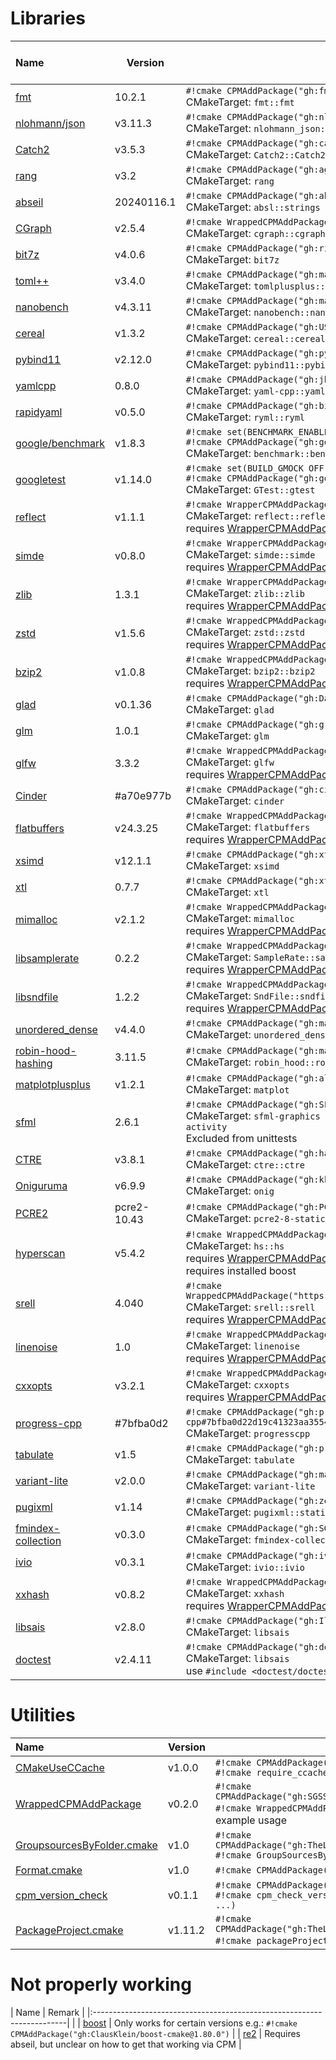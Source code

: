 <!-- SPDX-FileCopyrightText: 2024 Simon Gene Gottlieb
     SPDX-License-Identifier: CC0-1.0
-->
# Libraries

<div markdown class="compact_data_table">

| Name                                                                   | Version     | CPM                                                                                                 <br>CMakeTarget                                            <br>extra  |
|:-----------------------------------------------------------------------|-------------|---------------------------------------------------------------------------------------------------------------------------------------------------------------------------|
| [fmt](https://github.com/fmtlib/fmt)                                   |  10.2.1     | `#!cmake CPMAddPackage("gh:fmtlib/fmt#10.2.1@10.2.1")`                                              <br>CMakeTarget: `fmt::fmt`                                <br>       |
| [nlohmann/json](https://github.com/nlohmann/json)                      | v3.11.3     | `#!cmake CPMAddPackage("gh:nlohmann/json@3.11.3")`                                                  <br>CMakeTarget: `nlohmann_json::nlohmann_json`            <br>       |
| [Catch2](https://github.com/catchorg/Catch2)                           | v3.5.3      | `#!cmake CPMAddPackage("gh:catchorg/Catch2@3.5.3")`                                                 <br>CMakeTarget: `Catch2::Catch2 Catch2::Catch2WithMain`   <br>       |
| [rang](https://github.com/agauniyal/rang)                              | v3.2        | `#!cmake CPMAddPackage("gh:agauniyal/rang@3.2")`                                                    <br>CMakeTarget: `rang`                                    <br>       |
| [abseil](https://github.com/abseil/abseil-cpp)                         | 20240116.1  | `#!cmake CPMAddPackage("gh:abseil/abseil-cpp#20240116.1")`                                          <br>CMakeTarget: `absl::strings absl::*`                   <br>       |
| [CGraph](https://github.com/ChunelFeng/CGraph)                         | v2.5.4      | `#!cmake WrappedCPMAddPackage("gh:ChunelFeng/CGraph@2.5.4")`                                        <br>CMakeTarget: `cgraph::cgraph`                          <br>       |
| [bit7z](https://github.com/rikyoz/bit7z)                               | v4.0.6      | `#!cmake CPMAddPackage("gh:rikyoz/bit7z@4.0.5")`                                                    <br>CMakeTarget: `bit7z`                                   <br>       |
| [toml++](https://github.com/marzer/tomlplusplus)                       | v3.4.0      | `#!cmake CPMAddPackage("gh:marzer/tomlplusplus@3.4.0")`                                             <br>CMakeTarget: `tomlplusplus::tomlplusplus`              <br>       |
| [nanobench](https://github.com/martinus/nanobench)                     | v4.3.11     | `#!cmake CPMAddPackage("gh:martinus/nanobench@4.3.11")`                                             <br>CMakeTarget: `nanobench::nanobench`                    <br>       |
| [cereal](https://github.com/USCiLab/cereal)                            | v1.3.2      | `#!cmake CPMAddPackage("gh:USCiLab/cereal@1.3.2")`                                                  <br>CMakeTarget: `cereal::cereal`                          <br>       |
| [pybind11](https://github.com/pybind/pybind11)                         | v2.12.0     | `#!cmake CPMAddPackage("gh:pybind/pybind11@2.11.1")`                                                <br>CMakeTarget: `pybind11::pybind11`                      <br>       |
| [yamlcpp](https://github.com/jbeder/yaml-cpp)                          |  0.8.0      | `#!cmake CPMAddPackage("gh:jbeder/yaml-cpp#0.8.0@0.8.0")`                                           <br>CMakeTarget: `yaml-cpp::yaml-cpp`                      <br>       |
| [rapidyaml](https://github.com/biojppm/rapidyaml)                      | v0.5.0      | `#!cmake CPMAddPackage("gh:biojppm/rapidyaml@0.5.0")`                                               <br>CMakeTarget: `ryml::ryml`                              <br>       |
| [google/benchmark](https://github.com/google/benchmark)                | v1.8.3      | `#!cmake set(BENCHMARK_ENABLE_TESTING OFF)`<br>`#!cmake CPMAddPackage("gh:google/benchmark@1.8.3")` <br>CMakeTarget: `benchmark::benchmark`                    <br>       |
| [googletest](https://github.com/google/googletest)                     | v1.14.0     | `#!cmake set(BUILD_GMOCK OFF)`<br>`#!cmake CPMAddPackage("gh:google/googletest@1.14.0")`            <br>CMakeTarget: `GTest::gtest`                            <br>       |
| [reflect](https://github.com/boost-ext/reflect)                        | v1.1.1      | `#!cmake WrapperCPMAddPackage("gh:boost-ext/refelect@1.1.0")`                                       <br>CMakeTarget: `reflect::reflect`                        <br> requires [WrapperCPMAddPackage](https://github.com/SGSSGene/WrapperCPMAddPackage) |
| [simde](https://github.com/simd-everywhere/simde)                      | v0.8.0      | `#!cmake WrapperCPMAddPackage("gh:simd-everywhere/simde@0.7.6")`                                    <br>CMakeTarget: `simde::simde`                            <br> requires [WrapperCPMAddPackage](https://github.com/SGSSGene/WrapperCPMAddPackage) |
| [zlib](https://zlib.net/zlib-1.3.1.tar.gz)                             |  1.3.1      | `#!cmake WrapperCPMAddPackage("https://zlib.net/zlib-1.3.1.tar.gz@1.3.1")`                          <br>CMakeTarget: `zlib::zlib`                              <br> requires [WrapperCPMAddPackage](https://github.com/SGSSGene/WrapperCPMAddPackage) |
| [zstd](https://github.com/facebook/zstd)                               | v1.5.6      | `#!cmake WrappedCPMAddPackage("gh:facebook/zstd@1.5.5")`                                            <br>CMakeTarget: `zstd::zstd`                              <br> requires [WrapperCPMAddPackage](https://github.com/SGSSGene/WrapperCPMAddPackage) |
| [bzip2](https://sourceware.org/bzip2/)                                 | v1.0.8      | `#!cmake WrappedCPMAddPackage("https://sourceware.org/pub/bzip2/bzip2-1.0.8.tar.gz@1.0.8")`         <br>CMakeTarget: `bzip2::bzip2`                            <br> requires [WrapperCPMAddPackage](https://github.com/SGSSGene/WrapperCPMAddPackage) |
| [glad](https://github.com/Dav1dde/glad)                                | v0.1.36     | `#!cmake CPMAddPackage("gh:Dav1dde/glad@0.1.36")`                                                   <br>CMakeTarget: `glad`                                    <br>       |
| [glm](https://github.com/g-truc/glm)                                   |  1.0.1      | `#!cmake CPMAddPackage("gh:g-truc/glm#1.0.1@1.0.1")`                                                <br>CMakeTarget: `glm`                                     <br>       |
| [glfw](https://github.com/glfw/glfw)                                   |  3.3.2      | `#!cmake WrappedCPMAddPackage("gh:glfw/glfw#3.4@3.4")`                                              <br>CMakeTarget: `glfw`                                    <br> requires [WrapperCPMAddPackage](https://github.com/SGSSGene/WrapperCPMAddPackage) |
| [Cinder](https://github.com/cinder/Cinder)                             | #a70e977b   | `#!cmake CPMAddPackage("gh:cinder/Cinder#a70e977b735ca493910984a56723280b66385059")`                <br>CMakeTarget: `cinder`                                  <br>       |
| [flatbuffers](https://github.com/google/flatbuffers)                   | v24.3.25     | `#!cmake WrappedCPMAddPackage("gh:google/flatbuffers@24.3.7")`                                      <br>CMakeTarget: `flatbuffers`                             <br> requires [WrapperCPMAddPackage](https://github.com/SGSSGene/WrapperCPMAddPackage) |
| [xsimd](https://github.com/xtensor-stack/xsimd)                        | v12.1.1     | `#!cmake CPMAddPackage("gh:xtensor-stack/xsimd#12.1.1@12.1.1")`                                     <br>CMakeTarget: `xsimd`                                   <br>       |
| [xtl](https://github.com/xtensor-stack/xtl)                            |  0.7.7      | `#!cmake CPMAddPackage("gh:xtensor-stack/xtl#0.7.7@0.7.7")`                                         <br>CMakeTarget: `xtl`                                     <br>       |
| [mimalloc](https://github.com/microsoft/mimalloc)                      | v2.1.2      | `#!cmake WrappedCPMAddPackage("gh:microsoft/mimalloc@2.1.2")`                                       <br>CMakeTarget: `mimalloc`                                <br> requires [WrapperCPMAddPackage](https://github.com/SGSSGene/WrapperCPMAddPackage) |
| [libsamplerate](https://github.com/libsndfile/libsamplerate)           |  0.2.2      | `#!cmake WrappedCPMAddPackage("gh:libsndfile/libsamplerate#0.2.2@0.2.2")`                           <br>CMakeTarget: `SampleRate::samplerate`                  <br> requires [WrapperCPMAddPackage](https://github.com/SGSSGene/WrapperCPMAddPackage) |
| [libsndfile](https://github.com/libsndfile/libsndfile)                 |  1.2.2      | `#!cmake WrappedCPMAddPackage("gh:libsndfile/libsndfile#1.2.2@1.2.2")`                              <br>CMakeTarget: `SndFile::sndfile`                        <br> requires [WrapperCPMAddPackage](https://github.com/SGSSGene/WrapperCPMAddPackage) |
| [unordered_dense](https://github.com/martinus/unordered_dense)         | v4.4.0      | `#!cmake CPMAddPackage("gh:martinus/unordered_dense@4.4.0")`                                        <br>CMakeTarget: `unordered_dense::unordered_dense`        <br>       |
| [robin-hood-hashing](https://github.com/martinus/robin-hood-hashing)   |  3.11.5     | `#!cmake CPMAddPackage("gh:martinus/robin-hood-hashing#3.11.5@3.11.5")`                             <br>CMakeTarget: `robin_hood::robin_hood`                  <br>       |
| [matplotplusplus](https://github.com/alandefreitas/matplotplusplus)    | v1.2.1      | `#!cmake CPMAddPackage("gh:alandefreitas/matplotplusplus@1.2.1")`                                   <br>CMakeTarget: `matplot`                                 <br>       |
| [sfml](https://github.com/SFML/SFML)                                   |  2.6.1      | `#!cmake CPMAddPackage("gh:SFML/SFML#2.6.1@2.6.1")`                                                 <br>CMakeTarget: `sfml-graphics sfml-network sfml-audio sfml-system sfml-window sfml-main sfml-activity` <br> Excluded from unittests |
| [CTRE](https://github.com/hanickadot/compile-time-regular-expressions) | v3.8.1      | `#!cmake CPMAddPackage("gh:hanickadot/compile-time-regular-expressions@3.8.1")`                     <br>CMakeTarget: `ctre::ctre`                              <br>       |
| [Oniguruma](https://github.com/kkos/oniguruma)                         | v6.9.9      | `#!cmake CPMAddPackage("gh:kkos/oniguruma@6.9.9")`                                                  <br>CMakeTarget: `onig`                                    <br>       |
| [PCRE2](https://github.com/PCRE2Project/pcre2)                         | pcre2-10.43 | `#!cmake CPMAddPackage("gh:PCRE2Project/pcre2#pcre2-10.43")`                                        <br>CMakeTarget: `pcre2-8-static`                          <br>       |
| [hyperscan](https://github.com/intel/hyperscan)                        | v5.4.2      | `#!cmake WrappedCPMAddPackage("gh:intel/hyperscan@5.4.2")`                                          <br>CMakeTarget: `hs::hs`                                  <br> requires [WrapperCPMAddPackage](https://github.com/SGSSGene/WrapperCPMAddPackage)<br>requires installed boost |
| [srell](https://www.akenotsuki.com/misc/srell/en/)                     |  4.040      | `#!cmake WrappedCPMAddPackage("https://www.akenotsuki.com/misc/srell/releases/srell4_040.zip@4.040")` <br>CMakeTarget: `srell::srell`                          <br> requires [WrapperCPMAddPackage](https://github.com/SGSSGene/WrapperCPMAddPackage) |
| [linenoise](https://github.com/antirez/linenoise)                      |  1.0        | `#!cmake WrappedCPMAddPackage("gh:antirez/linenoise#1.0@1.0")`                                      <br>CMakeTarget: `linenoise`                               <br> requires [WrapperCPMAddPackage](https://github.com/SGSSGene/WrapperCPMAddPackage) |
| [cxxopts](https://github.com/jarro2783/cxxopts)                        | v3.2.1      | `#!cmake WrappedCPMAddPackage("gh:jarro2783/cxxopts@2.2.0")`                                        <br>CMakeTarget: `cxxopts`                                 <br> requires [WrapperCPMAddPackage](https://github.com/SGSSGene/WrapperCPMAddPackage) |
| [progress-cpp](https://github.com/prakhar1989/progress-cpp)            | #7bfba0d2   | `#!cmake CPMAddPackage("gh:prakhar1989/progress-cpp#7bfba0d22d19c41323aa35541618b6ebec9d737c")`     <br>CMakeTarget: `progresscpp`                             <br>       |
| [tabulate](https://github.com/p-ranav/tabulate)                        | v1.5        | `#!cmake CPMAddPackage("gh:p-ranav/tabulate@1.0")`                                                  <br>CMakeTarget: `tabulate`                                <br>       |
| [variant-lite](https://github.com/martinmoene/variant-lite)            | v2.0.0      | `#!cmake CPMAddPackage("gh:martinmoene/variant-lite@1.2.2")`                                        <br>CMakeTarget: `variant-lite`                            <br>       |
| [pugixml](https://github.com/zeux/pugixml)                             | v1.14       | `#!cmake CPMAddPackage("gh:zeux/pugixml@1.14")`                                                     <br>CMakeTarget: `pugixml::static`                         <br>       |
| [fmindex-collection](https://github.com/SGSSGene/fmindex-collection)   | v0.3.0      | `#!cmake CPMAddPackage("gh:SGSSGene/fmindex-collection@0.3.0")`                                     <br>CMakeTarget: `fmindex-collection::fmindex-collection`  <br>       |
| [ivio](https://github.com/iv-project/IVio)                             | v0.3.1      | `#!cmake CPMAddPackage("gh:iv-project/ivio@0.3.1")`                                                 <br>CMakeTarget: `ivio::ivio`                              <br>       |
| [xxhash](https://github.com/Cyan4973/xxHash)                           | v0.8.2      | `#!cmake WrappedCPMAddPackage("gh:Cyan4973/xxHash@0.8.2")`                                          <br>CMakeTarget: `xxhash`                                  <br> requires [WrapperCPMAddPackage](https://github.com/SGSSGene/WrapperCPMAddPackage) |
| [libsais](https://github.com/IlyaGrebnov/libsais)                      | v2.8.0      | `#!cmake CPMAddPackage("gh:IlyaGrebnov/libsais@2.8.0")`                                             <br>CMakeTarget: `libsais`                                 <br>       |
| [doctest](https://github.com/doctest/doctest)                          | v2.4.11     | `#!cmake CPMAddPackage("gh:doctest/doctest@2.4.11")`                                             <br>CMakeTarget: `libsais`                                    <br> use `#include <doctest/doctest.h>` |


</div>

# Utilities

<div markdown class="compact_data_table">

| Name                                                                                     | Version    | CPM                                                                                                                                                                       |
|:-----------------------------------------------------------------------------------------|------------|---------------------------------------------------------------------------------------------------------------------------------------------------------------------------|
| [CMakeUseCCache](https://github.com/SGSSGene/CMakeUseCCache)                             |    v1.0.0  | `#!cmake CPMAddPackage("gh:SGSSGene/CMakeUseCCache@1.0.0")`                                      <br>`#!cmake require_ccache() # activates ccache usage`    <br>          |
| [WrappedCPMAddPackage](https://github.com/SGSSGene/WrappedCPMAddPackage)                 |    v0.2.0  | `#!cmake CPMAddPackage("gh:SGSSGene/WrappedCPMAddPackage@0.2.0")`                                <br>`#!cmake WrappedCPMAddPackage("gh:boost-ext/reflect@1.1.0")` # example usage <br>   |
| [GroupsourcesByFolder.cmake](https://github.com/TheLartians/GroupSourcesByFolder.cmake)  |    v1.0    | `#!cmake CPMAddPackage("gh:TheLartians/GroupSourcesByFolder.cmake@1.0")`                         <br>`#!cmake GroupSourcesByFolder(myTarget)`                             |
| [Format.cmake](https://github.com/TheLartians/Format.cmake)                              |    v1.0    | `#!cmake CPMAddPackage("gh:TheLartians/Format.cmake@1.0")`                                       <br>                                                                     |
| [cpm_version_check](https://github.com/SGSSGene/cpm_check_version)                       |    v0.1.1  | `#!cmake CPMAddPackage("gh:SGSSGene/cpm_check_version@0.1.1")`                                   <br>`#!cmake cpm_check_version([ignore_package1] [igonre_package2] ...)` |
| [PackageProject.cmake](https://github.com/TheLartians/PackageProject.cmake)              |    v1.11.2 | `#!cmake CPMAddPackage("gh:TheLartians/PackageProject.cmake@1.11.2")`                            <br>`#!cmake packageProject(....)` # example usage <br>                  |

</div>

# Not properly working

<div markdown class="compact_data_table">

| Name                                                                   | Remark |
|:-----------------------------------------------------------------------|        |
| [boost](https://github.com/ClausKlein/boost-cmake)                     | Only works for certain versions e.g.: `#!cmake CPMAddPackage("gh:ClausKlein/boost-cmake@1.80.0")` |
| [re2](https://github.com/google/re2)                                   | Requires abseil, but unclear on how to get that working via CPM |

</div>


<!--
| [backward-cpp](https://github.com/bombela/backward-cpp) | v1.6       | `backward`                              | `CPMAddPackage("gh:bombela/backward-cpp@1.6")`                               |       |
| [brotli](https://github.com/google/brotli.git)          | v1.1.0     | `brotli`                                | `CPMAddPackage("gh:google/brotli@1.1.0")`                                    |       |
 -->
